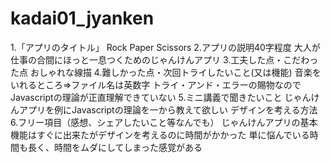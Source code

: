 # kadai01_jyanken

1.「アプリのタイトル」
Rock Paper Scissors
2.アプリの説明40字程度
大人が仕事の合間にほっと一息つくためのじゃんけんアプリ
3.工夫した点・こだわった点
おしゃれな線描
4.難しかった点・次回トライしたいこと(又は機能)
音楽をいれるところ⇒ファイル名は英数字
トライ・アンド・エラーの賜物なのでJavascriptの理論が正直理解できていない
5.ミニ講義で聞きたいこと
じゃんけんアプリを例にJavascriptの理論を一から教えて欲しい
デザインを考える方法
6.フリー項目（感想、シェアしたいこと等なんでも）
じゃんけんアプリの基本機能はすぐに出来たがデザインを考えるのに時間がかかった
単に悩んでいる時間も長く、時間をムダにしてしまった感覚がある
